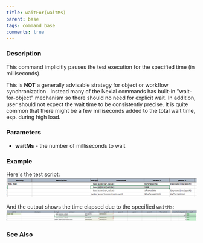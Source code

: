 ```yaml
---
title: waitFor(waitMs)
parent: base
tags: command base
comments: true
---
```



### Description
This command implicitly pauses the test execution for the specified time (in milliseconds).

This is **NOT** a generally advisable strategy for object or workflow synchronization.  Instead many of the 
Nexial commands has built-in "wait-for-object" mechanism so there should no need for explicit wait.  In addition, 
user should not expect the wait time to be consistently precise. It is quite common that there might be a few 
milliseconds added to the total wait time, esp. during high load.


### Parameters
- **waitMs** \- the number of milliseconds to wait


### Example
Here's the test script:<br/>
![script](image/waitFor_01.png)

And the output shows the time elapsed due to the specified `waitMs`:<br/>
![output](image/waitFor_02.png)


### See Also